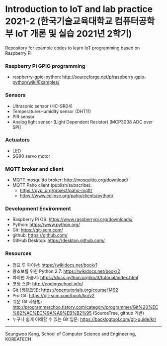 # Introduction to IoT and lab practice 2021-2 (한국기술교육대학교 컴퓨터공학부 IoT 개론 및 실습 2021년 2학기)
Repository for example codes to learn IoT programming based on Raspberry Pi

### Raspberry Pi GPIO programming
- raspberry-gpio-python: http://sourceforge.net/p/raspberry-gpio-python/wiki/Examples/

### Sensors
- Ultrasonic sensor (HC-SR04)
- Temperature/Humidity sensor (DHT11)
- PIR sensor
- Analog light sensor (Light Dependent Resistor) [MCP3008 ADC over SPI]

### Actuators
- LED
- SG90 servo motor

### MQTT broker and client
- MQTT mosquitto broker: http://mosquitto.org/download/
- MQTT Paho client (publish/subscribe): 
  - https://pypi.org/project/paho-mqtt/ 
  - https://www.eclipse.org/paho/clients/python/

### Development Environment
- Raspberry Pi OS: https://www.raspberrypi.org/downloads/
- Python: https://www.python.org/
- Git: https://git-scm.com/
- github: https://github.com/
- GitHub Desktop: https://desktop.github.com/

### Resources
- 점프 투 파이썬: https://wikidocs.net/book/1
- 왕초보를 위한 Python 2.7: https://wikidocs.net/book/2
- 파이썬 자습서: https://docs.python.org/ko/3/tutorial/index.html
- 코딩 스쿨: http://codingschool.info/
- Git (생활코딩): https://opentutorials.org/course/1492
- Pro Git: https://git-scm.com/book/ko/v2
- 쉬운 Git 사용법: http://programmerchoo.tistory.com/category/programmer/Git%20%EC%82%AC%EC%9A%A9%EB%B2%95 (SourceTree, github 기반)
- 누구나 쉽게 이해할 수 있는 Git 입문: https://backlogtool.com/git-guide/kr/


---
Seungwoo Kang, School of Computer Science and Engineering, KOREATECH
